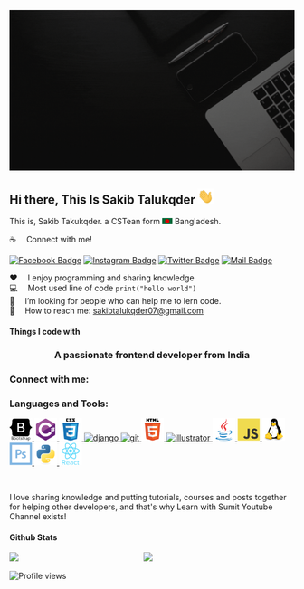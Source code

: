 ![Github Banner](assets/github-banner.gif)

## Hi there, This Is Sakib Talukqder <img src="assets/hello.gif" width="28px" alt="hi">

This is, Sakib Takukqder. a CSTean form <img src="assets/bangladesh.png" width="18"/> Bangladesh.

:coffee: &emsp;Connect with me!

[![Facebook Badge](https://img.shields.io/badge/Facebook-1877F2?style=for-the-badge&logo=facebook&logoColor=white)](https://www.facebook.com/sakibtalukqder) [![Instagram Badge](https://img.shields.io/badge/Instagram-E4405F?style=for-the-badge&logo=instagram&logoColor=white)](https://www.instagram.com/sakibtalukqder) [![Twitter Badge](https://img.shields.io/badge/Twitter-1DA1F2?style=for-the-badge&logo=twitter&logoColor=white)](https://twitter.com/sakibtalukqder) [![Mail Badge](https://img.shields.io/badge/Gmail-D14836?style=for-the-badge&logo=gmail&logoColor=white)](mailto:sakibtalukqder07@gmail.com)

:hearts: &emsp;I enjoy programming and sharing knowledge <br/>
:computer: &emsp;Most used line of code `print("hello world")` <br/>
🤔 &emsp;I’m looking for people who can help me to lern code.<br/>
:e-mail: &emsp;How to reach me: sakibtalukqder07@gmail.com <br/>

#### Things I code with

<h3 align="center">A passionate frontend developer from India</h3>

<h3 align="left">Connect with me:</h3>
<p align="left">
</p>

<h3 align="left">Languages and Tools:</h3>
<p align="left"> <a href="https://getbootstrap.com" target="_blank" rel="noreferrer"> <img src="https://raw.githubusercontent.com/devicons/devicon/master/icons/bootstrap/bootstrap-plain-wordmark.svg" alt="bootstrap" width="40" height="40"/> </a> <a href="https://www.w3schools.com/cs/" target="_blank" rel="noreferrer"> <img src="https://raw.githubusercontent.com/devicons/devicon/master/icons/csharp/csharp-original.svg" alt="csharp" width="40" height="40"/> </a> <a href="https://www.w3schools.com/css/" target="_blank" rel="noreferrer"> <img src="https://raw.githubusercontent.com/devicons/devicon/master/icons/css3/css3-original-wordmark.svg" alt="css3" width="40" height="40"/> </a> <a href="https://www.djangoproject.com/" target="_blank" rel="noreferrer"> <img src="https://cdn.worldvectorlogo.com/logos/django.svg" alt="django" width="40" height="40"/> </a> <a href="https://git-scm.com/" target="_blank" rel="noreferrer"> <img src="https://www.vectorlogo.zone/logos/git-scm/git-scm-icon.svg" alt="git" width="40" height="40"/> </a> <a href="https://www.w3.org/html/" target="_blank" rel="noreferrer"> <img src="https://raw.githubusercontent.com/devicons/devicon/master/icons/html5/html5-original-wordmark.svg" alt="html5" width="40" height="40"/> </a> <a href="https://www.adobe.com/in/products/illustrator.html" target="_blank" rel="noreferrer"> <img src="https://www.vectorlogo.zone/logos/adobe_illustrator/adobe_illustrator-icon.svg" alt="illustrator" width="40" height="40"/> </a> <a href="https://www.java.com" target="_blank" rel="noreferrer"> <img src="https://raw.githubusercontent.com/devicons/devicon/master/icons/java/java-original.svg" alt="java" width="40" height="40"/> </a> <a href="https://developer.mozilla.org/en-US/docs/Web/JavaScript" target="_blank" rel="noreferrer"> <img src="https://raw.githubusercontent.com/devicons/devicon/master/icons/javascript/javascript-original.svg" alt="javascript" width="40" height="40"/> </a> <a href="https://www.linux.org/" target="_blank" rel="noreferrer"> <img src="https://raw.githubusercontent.com/devicons/devicon/master/icons/linux/linux-original.svg" alt="linux" width="40" height="40"/> </a> <a href="https://www.photoshop.com/en" target="_blank" rel="noreferrer"> <img src="https://raw.githubusercontent.com/devicons/devicon/master/icons/photoshop/photoshop-line.svg" alt="photoshop" width="40" height="40"/> </a> <a href="https://www.python.org" target="_blank" rel="noreferrer"> <img src="https://raw.githubusercontent.com/devicons/devicon/master/icons/python/python-original.svg" alt="python" width="40" height="40"/> </a> <a href="https://reactjs.org/" target="_blank" rel="noreferrer"> <img src="https://raw.githubusercontent.com/devicons/devicon/master/icons/react/react-original-wordmark.svg" alt="react" width="40" height="40"/> </a> </p>

 
<br >

I love sharing knowledge and putting tutorials, courses and posts together for helping other developers, and that's why Learn with Sumit Youtube Channel exists!

#### Github Stats
  
<img align="left" width="47%" src="https://github-readme-stats.vercel.app/api?username=sakibtalukqder&show_icons=true&theme=radical" />  
<img align="" width="47%" src="https://github-readme-stats.vercel.app/api/top-langs/?username=sakibtalukqder" /> 

 
![Profile views](https://gpvc.arturio.dev/sakibtalukqder)   

